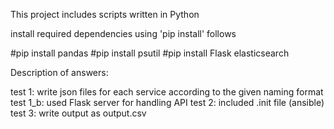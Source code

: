 This project includes scripts written in Python

install required dependencies using 'pip install' follows

#pip install pandas
#pip install psutil
#pip install Flask elasticsearch

Description of answers:

test 1: write json files for each service according to the given naming format
test 1_b: used Flask server for handling API
test 2: included .init file (ansible)
test 3: write output as output.csv
